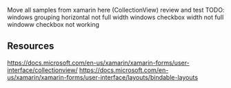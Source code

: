 ﻿																				   
Move all samples from xamarin here (CollectionView)
review and test
TODO: 
	windows grouping horizontal not full width
	windows checkbox width not full
	windoww checkbox not working

## Resources
https://docs.microsoft.com/en-us/xamarin/xamarin-forms/user-interface/collectionview/
https://docs.microsoft.com/en-us/xamarin/xamarin-forms/user-interface/layouts/bindable-layouts